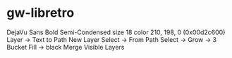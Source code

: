 # gw-libretro

DejaVu Sans Bold Semi-Condensed size 18
color 210, 198, 0 (0x00d2c600)
Layer -> Text to Path
New Layer
Select -> From Path
Select -> Grow -> 3
Bucket Fill -> black
Merge Visible Layers
